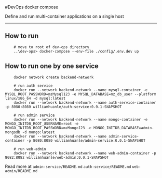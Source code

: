 #DevOps docker compose

Define and run multi-container applications on a single host
- --
## How to run

```
    # move to root of dev-ops directory
    ..\dev-ops> docker-compose --env-file ./config/.env.dev up 
```

## How to run one by one service

```
    docker network create backend-network
    
    # run auth service
    docker run --network backend-network --name mysql-container -e MYSQL_ROOT_PASSWORD=mzMysql123 -e MYSQL_DATABASE=mz_db_user --platform linux/x86_64 -d mysql:latest
    docker run --network backend-network --name auth-service-container -p 8080:8080 williamhuanle/auth-service:0.0.1-SNAPSHOT
    
    # run admin service
    docker run --network backend-network --name mongo-container -e MONGO_INITDB_ROOT_USERNAME=root -e MONGO_INITDB_ROOT_PASSWORD=mzMongo123 -e MONGO_INITDB_DATABASE=admin-mongodb -d mongo:latest
    docker run --network backend-network --name admin-service-container -p 8080:8080 williamhuanle/admin-service:0.0.1-SNAPSHOT
    
    # run web-admin
    docker run --network backend-network --name web-admin-container -p 8082:8082 williamhuanle/web-admin:0.0.1-SNAPSHOT
```

Read more at 
`admin-service/README.md`
`auth-service/README.md`
`web-admin/README.md`

